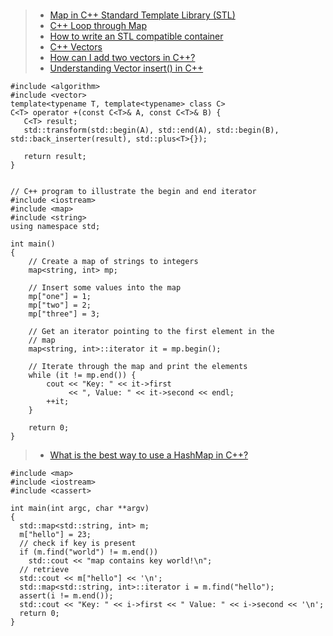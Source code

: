 ###
> - [Map in C++ Standard Template Library (STL)](https://www.geeksforgeeks.org/map-associative-containers-the-c-standard-template-library-stl/)
> - [C++ Loop through Map](https://stackoverflow.com/questions/26281979/c-loop-through-map)
> - [How to write an STL compatible container](https://medium.com/@vgasparyan1995/how-to-write-an-stl-compatible-container-fc5b994462c6)
> - [C++ Vectors](https://www.programiz.com/cpp-programming/vectors)
> - [How can I add two vectors in C++? ](https://www.reddit.com/r/cpp_questions/comments/vz261o/how_can_i_add_two_vectors_in_c/?rdt=53979)
> - [Understanding Vector insert() in C++](https://www.digitalocean.com/community/tutorials/vector-insert-in-c-plus-plus)
```
#include <algorithm>
#include <vector>
template<typename T, template<typename> class C>
C<T> operator +(const C<T>& A, const C<T>& B) {
   C<T> result;
   std::transform(std::begin(A), std::end(A), std::begin(B), std::back_inserter(result), std::plus<T>{});

   return result;
}
```

```

// C++ program to illustrate the begin and end iterator
#include <iostream>
#include <map>
#include <string>
using namespace std;
 
int main()
{
    // Create a map of strings to integers
    map<string, int> mp;
 
    // Insert some values into the map
    mp["one"] = 1;
    mp["two"] = 2;
    mp["three"] = 3;
 
    // Get an iterator pointing to the first element in the
    // map
    map<string, int>::iterator it = mp.begin();
 
    // Iterate through the map and print the elements
    while (it != mp.end()) {
        cout << "Key: " << it->first
             << ", Value: " << it->second << endl;
        ++it;
    }
 
    return 0;
}

```

> - [What is the best way to use a HashMap in C++?](https://stackoverflow.com/questions/3578083/what-is-the-best-way-to-use-a-hashmap-in-c)

```
#include <map>
#include <iostream>
#include <cassert>

int main(int argc, char **argv)
{
  std::map<std::string, int> m;
  m["hello"] = 23;
  // check if key is present
  if (m.find("world") != m.end())
    std::cout << "map contains key world!\n";
  // retrieve
  std::cout << m["hello"] << '\n';
  std::map<std::string, int>::iterator i = m.find("hello");
  assert(i != m.end());
  std::cout << "Key: " << i->first << " Value: " << i->second << '\n';
  return 0;
}
```
